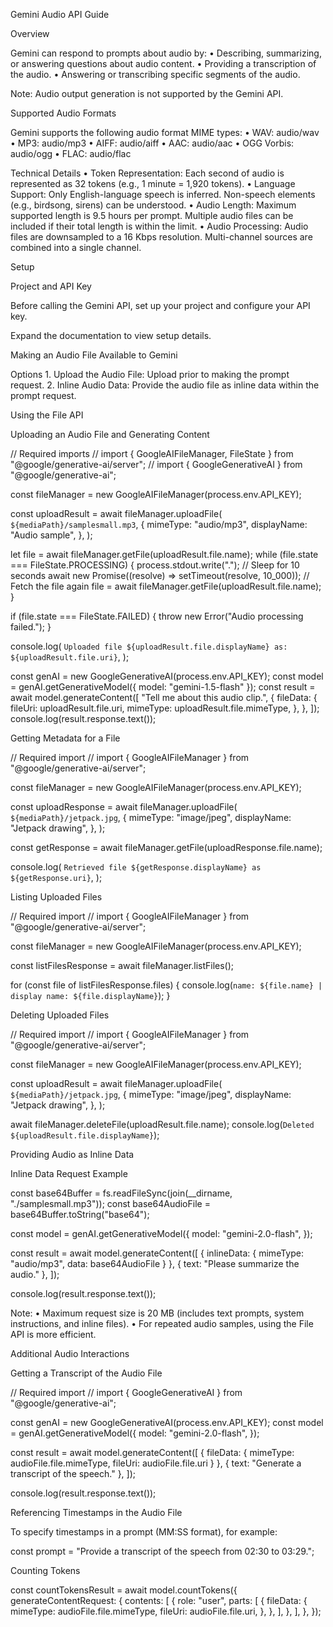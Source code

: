 Gemini Audio API Guide

Overview

Gemini can respond to prompts about audio by:
	•	Describing, summarizing, or answering questions about audio content.
	•	Providing a transcription of the audio.
	•	Answering or transcribing specific segments of the audio.

Note: Audio output generation is not supported by the Gemini API.

Supported Audio Formats

Gemini supports the following audio format MIME types:
	•	WAV: audio/wav
	•	MP3: audio/mp3
	•	AIFF: audio/aiff
	•	AAC: audio/aac
	•	OGG Vorbis: audio/ogg
	•	FLAC: audio/flac

Technical Details
	•	Token Representation:
Each second of audio is represented as 32 tokens (e.g., 1 minute = 1,920 tokens).
	•	Language Support:
Only English-language speech is inferred.
Non-speech elements (e.g., birdsong, sirens) can be understood.
	•	Audio Length:
Maximum supported length is 9.5 hours per prompt.
Multiple audio files can be included if their total length is within the limit.
	•	Audio Processing:
Audio files are downsampled to a 16 Kbps resolution.
Multi-channel sources are combined into a single channel.

Setup

Project and API Key

Before calling the Gemini API, set up your project and configure your API key.

Expand the documentation to view setup details.

Making an Audio File Available to Gemini

Options
	1.	Upload the Audio File:
Upload prior to making the prompt request.
	2.	Inline Audio Data:
Provide the audio file as inline data within the prompt request.

Using the File API

Uploading an Audio File and Generating Content

// Required imports
// import { GoogleAIFileManager, FileState } from "@google/generative-ai/server";
// import { GoogleGenerativeAI } from "@google/generative-ai";

const fileManager = new GoogleAIFileManager(process.env.API_KEY);

const uploadResult = await fileManager.uploadFile(
  `${mediaPath}/samplesmall.mp3`,
  {
    mimeType: "audio/mp3",
    displayName: "Audio sample",
  },
);

let file = await fileManager.getFile(uploadResult.file.name);
while (file.state === FileState.PROCESSING) {
  process.stdout.write(".");
  // Sleep for 10 seconds
  await new Promise((resolve) => setTimeout(resolve, 10_000));
  // Fetch the file again
  file = await fileManager.getFile(uploadResult.file.name);
}

if (file.state === FileState.FAILED) {
  throw new Error("Audio processing failed.");
}

console.log(
  `Uploaded file ${uploadResult.file.displayName} as: ${uploadResult.file.uri}`,
);

const genAI = new GoogleGenerativeAI(process.env.API_KEY);
const model = genAI.getGenerativeModel({ model: "gemini-1.5-flash" });
const result = await model.generateContent([
  "Tell me about this audio clip.",
  {
    fileData: {
      fileUri: uploadResult.file.uri,
      mimeType: uploadResult.file.mimeType,
    },
  },
]);
console.log(result.response.text());

Getting Metadata for a File

// Required import
// import { GoogleAIFileManager } from "@google/generative-ai/server";

const fileManager = new GoogleAIFileManager(process.env.API_KEY);

const uploadResponse = await fileManager.uploadFile(
  `${mediaPath}/jetpack.jpg`,
  {
    mimeType: "image/jpeg",
    displayName: "Jetpack drawing",
  },
);

const getResponse = await fileManager.getFile(uploadResponse.file.name);

console.log(
  `Retrieved file ${getResponse.displayName} as ${getResponse.uri}`,
);

Listing Uploaded Files

// Required import
// import { GoogleAIFileManager } from "@google/generative-ai/server";

const fileManager = new GoogleAIFileManager(process.env.API_KEY);

const listFilesResponse = await fileManager.listFiles();

for (const file of listFilesResponse.files) {
  console.log(`name: ${file.name} | display name: ${file.displayName}`);
}

Deleting Uploaded Files

// Required import
// import { GoogleAIFileManager } from "@google/generative-ai/server";

const fileManager = new GoogleAIFileManager(process.env.API_KEY);

const uploadResult = await fileManager.uploadFile(
  `${mediaPath}/jetpack.jpg`,
  {
    mimeType: "image/jpeg",
    displayName: "Jetpack drawing",
  },
);

await fileManager.deleteFile(uploadResult.file.name);
console.log(`Deleted ${uploadResult.file.displayName}`);

Providing Audio as Inline Data

Inline Data Request Example

const base64Buffer = fs.readFileSync(join(__dirname, "./samplesmall.mp3"));
const base64AudioFile = base64Buffer.toString("base64");

const model = genAI.getGenerativeModel({
  model: "gemini-2.0-flash",
});

const result = await model.generateContent([
  {
    inlineData: {
      mimeType: "audio/mp3",
      data: base64AudioFile
    }
  },
  { text: "Please summarize the audio." },
]);

console.log(result.response.text());

Note:
	•	Maximum request size is 20 MB (includes text prompts, system instructions, and inline files).
	•	For repeated audio samples, using the File API is more efficient.

Additional Audio Interactions

Getting a Transcript of the Audio File

// Required import
// import { GoogleGenerativeAI } from "@google/generative-ai";

const genAI = new GoogleGenerativeAI(process.env.API_KEY);
const model = genAI.getGenerativeModel({
  model: "gemini-2.0-flash",
});

const result = await model.generateContent([
  {
    fileData: {
      mimeType: audioFile.file.mimeType,
      fileUri: audioFile.file.uri
    }
  },
  { text: "Generate a transcript of the speech." },
]);

console.log(result.response.text());

Referencing Timestamps in the Audio File

To specify timestamps in a prompt (MM:SS format), for example:

const prompt = "Provide a transcript of the speech from 02:30 to 03:29.";

Counting Tokens

const countTokensResult = await model.countTokens({
  generateContentRequest: {
    contents: [
      {
        role: "user",
        parts: [
          {
            fileData: {
              mimeType: audioFile.file.mimeType,
              fileUri: audioFile.file.uri,
            },
          },
        ],
      },
    ],
  },
});